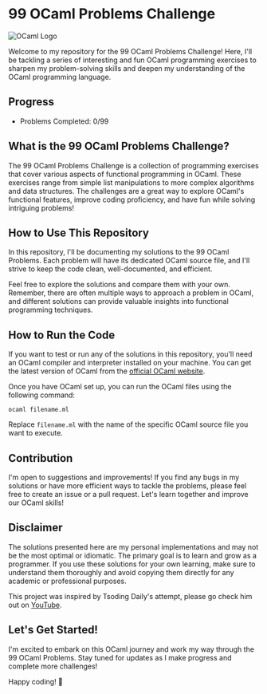 # 99 OCaml Problems Challenge

![OCaml Logo](https://ocaml.org/_/YTY2ODhjNjU2NzljODk5ODY4ODJmNTAyMDhmOTJhNDM/logo-with-name.svg)

Welcome to my repository for the 99 OCaml Problems Challenge! Here, I'll be tackling a series of interesting and fun OCaml programming exercises to sharpen my problem-solving skills and deepen my understanding of the OCaml programming language.

## Progress

- Problems Completed: 0/99

## What is the 99 OCaml Problems Challenge?

The 99 OCaml Problems Challenge is a collection of programming exercises that cover various aspects of functional programming in OCaml. These exercises range from simple list manipulations to more complex algorithms and data structures. The challenges are a great way to explore OCaml's functional features, improve coding proficiency, and have fun while solving intriguing problems!

## How to Use This Repository

In this repository, I'll be documenting my solutions to the 99 OCaml Problems. Each problem will have its dedicated OCaml source file, and I'll strive to keep the code clean, well-documented, and efficient.

Feel free to explore the solutions and compare them with your own. Remember, there are often multiple ways to approach a problem in OCaml, and different solutions can provide valuable insights into functional programming techniques.

## How to Run the Code

If you want to test or run any of the solutions in this repository, you'll need an OCaml compiler and interpreter installed on your machine. You can get the latest version of OCaml from the [official OCaml website](https://ocaml.org/docs/install.html).

Once you have OCaml set up, you can run the OCaml files using the following command:

```
ocaml filename.ml
```

Replace `filename.ml` with the name of the specific OCaml source file you want to execute.

## Contribution

I'm open to suggestions and improvements! If you find any bugs in my solutions or have more efficient ways to tackle the problems, please feel free to create an issue or a pull request. Let's learn together and improve our OCaml skills!

## Disclaimer

The solutions presented here are my personal implementations and may not be the most optimal or idiomatic. The primary goal is to learn and grow as a programmer. If you use these solutions for your own learning, make sure to understand them thoroughly and avoid copying them directly for any academic or professional purposes.

This project was inspired by Tsoding Daily's attempt, please go check him out on [YouTube](https://www.youtube.com/@TsodingDaily).

## Let's Get Started!

I'm excited to embark on this OCaml journey and work my way through the 99 OCaml Problems. Stay tuned for updates as I make progress and complete more challenges!

Happy coding! 🚀
